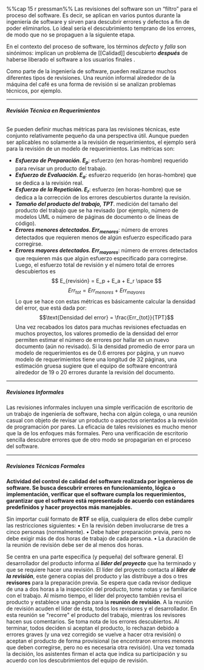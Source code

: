 %%cap 15 r pressman%%
Las revisiones del software son un “filtro” para el proceso del software. Es decir, se aplican en varios puntos durante la ingeniería de software y sirven para descubrir errores y defectos a fin de poder eliminarlos. Lo ideal sería el descubrimiento temprano de los errores, de modo que no se propaguen a la siguiente etapa.

En el contexto del proceso de software, los términos _defecto_ y _falla_ son sinónimos: implican un problema de [[Calidad]] descubierto ***después*** de haberse liberado el software a los usuarios finales .

Como parte de la ingeniería de software, pueden realizarse muchos diferentes tipos de revisiones. Una reunión informal alrededor de la máquina del café es una forma de revisión si se analizan problemas técnicos, por ejemplo.
****
###### **Revisión Técnica en Requerimientos**
Se pueden definir muchas métricas para las revisiones técnicas, este conjunto relativamente pequeño da una perspectiva útil. Aunque pueden ser aplicables no solamente a la revisión de requerimientos, el ejemplo será para la revisión de un modelo de requerimientos. Las métricas son:
- ***Esfuerzo de Preparación. $E_p$***: esfuerzo (en horas-hombre) requerido para revisar un producto del trabajo.
- ***Esfuerzo de Evaluación. $E_a$***: esfuerzo requerido (en horas-hombre) que se dedica a la revisión real.
- ***Esfuerzo de la Repetición. $E_r$***: esfuerzo (en horas-hombre) que se dedica a la corrección de los errores descubiertos durante la revisión.
- ***Tamaño del producto del trabajo, $\text{TPT}$***. medición del tamaño del producto del trabajo que se ha revisado (por ejemplo, número de modelos UML o número de páginas de documento o de líneas de código).
- ***Errores menores detectados. $Err_{menores}$***: número de errores detectados que requieren menos de algún esfuerzo especificado para corregirse.
- ***Errores mayores detectados. $Err_{mayores}$***: número de errores detectados que requieren más que algún esfuerzo especificado para corregirse.
Luego, el esfuerzo total de revisión y el número total de errores descubiertos es$$ E_{revisión} = E_p + E_a + E_r 
\space $$
$$Err_{tot} = Err_{menores} + Err_{mayores}$$
Lo que se hace con estas métricas es básicamente calcular la densidad del error, que está dada por: $$\text{Densidad del error} = \frac{Err_{tot}}{TPT}$$Una vez recabados los datos para muchas revisiones efectuadas en muchos proyectos, los valores promedio de la densidad del error permiten estimar el número de errores por hallar en un nuevo documento (aún no revisado). Si la densidad promedio de error para un modelo de requerimientos es de $0.6$ errores por página, y un nuevo modelo de requerimientos tiene una longitud de $32$ páginas, una estimación gruesa sugiere que el equipo de software encontrará alrededor de $19$ o $20$ errores durante la revisión del documento.
****
##### **Revisiones Informales**
Las revisiones informales incluyen una simple verificación de escritorio de un trabajo de ingeniería de software, hecha con algún colega, o una reunión casual con objeto de revisar un producto o aspectos orientados a la revisión de programación por pares. La eficacia de tales revisiones es mucho menor que la de los enfoques más formales. Pero una verificación de escritorio sencilla descubre errores que de otro modo se propagarían en el proceso del software.
****
##### **Revisiones Técnicas Formales**
**Actividad del control de calidad del software realizada por ingenieros de software. Se busca descubrir errores en funcionamiento, lógica o implementación, verificar que el software cumpla los requerimientos, garantizar que el software está representado de acuerdo con estándares predefinidos y hacer proyectos más manejables.**

Sin importar cuál formato de **RTF** se elija, cualquiera de ellos debe cumplir las restricciones siguientes: 
• En la revisión deben involucrarse de tres a cinco personas (normalmente). 
• Debe haber preparación previa, pero no debe exigir más de dos horas de trabajo de cada persona. 
• La duración de la reunión de revisión debe ser de al menos dos horas.

Se centra en una parte específica (y pequeña) del software general. El desarrollador del producto informa al ***líder del proyecto*** que ha terminado y que se requiere hacer una revisión. El líder del proyecto contacta al ***líder de la revisión***, este genera copias del producto y las distribuye a dos o tres **revisores** para la preparación previa. Se espera que cada revisor dedique de una a dos horas a la inspección del producto, tome notas y se familiarice con el trabajo. Al mismo tiempo, el líder del proyecto también revisa el producto y establece una agenda para la **reunión de revisión**. A la reunión de revisión acuden el líder de ésta, todos los revisores y el desarrollador. En esta reunión se "recorre" el producto del trabajo, mientras los revisores hacen sus comentarios. Se toma nota de los errores descubiertos. 
Al terminar, todos deciden si aceptan el producto, lo rechazan debido a errores graves (y una vez corregido se vuelve a hacer otra revisión) o aceptan el producto de forma provisional (se encontraron errores menores que deben corregirse, pero no es necesaria otra revisión). 
Una vez tomada la decisión, los asistentes firman el acta que indica su participación y su acuerdo con los descubrimientos del equipo de revisión.